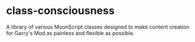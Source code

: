 # class-consciousness
A library of various MoonScript classes designed to make content creation for Garry's Mod as painless and flexible as possible.
